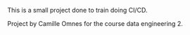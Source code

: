 This is a small project done to train doing CI/CD.

Project by Camille Omnes for the course data engineering 2.